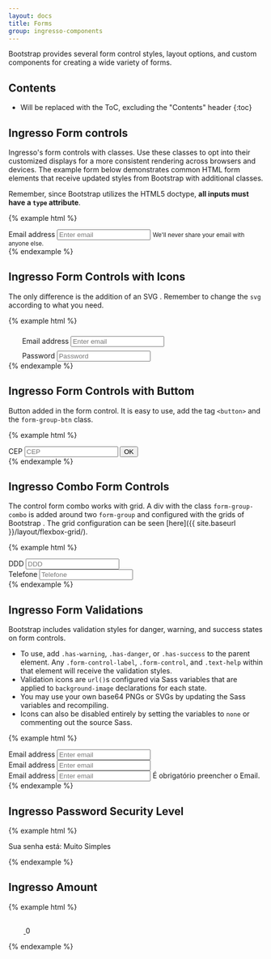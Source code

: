 ```yaml
---
layout: docs
title: Forms
group: ingresso-components
---
```


Bootstrap provides several form control styles, layout options, and custom components for creating a wide variety of forms.

## Contents

* Will be replaced with the ToC, excluding the "Contents" header
{:toc}

## Ingresso Form controls

Ingresso's form controls with classes. Use these classes to opt into their customized displays for a more consistent rendering across browsers and devices. The example form below demonstrates common HTML form elements that receive updated styles from Bootstrap with additional classes.

Remember, since Bootstrap utilizes the HTML5 doctype, **all inputs must have a `type` attribute**.

{% example html %}
  <div class="form-group fl-form-group">
    <label class="fl-label" for="exampleInputEmail1">Email address</label>
    <input type="email" class="form-control" id="exampleInputEmail1" aria-describedby="emailHelp" placeholder="Enter email">
    <small id="emailHelp" class="text-muted">We'll never share your email with anyone else.</small>
  </div>
{% endexample %}

## Ingresso Form Controls with Icons

The only difference is the addition of an SVG . Remember to change the `svg` according to what you need. 

{% example html %}
  <div class="form-group fl-form-group">
    <span class="form-icon-group">
      <svg aria-label="Email" class="svg-icon" width="23" height="23">
        <use xmlns:xlink="http://www.w3.org/1999/xlink" xlink:href="#icon-mail"></use>
      </svg>
    </span>
    <label class="fl-label" for="exampleInputEmail2">Email address</label>
    <input type="email" class="form-control" id="exampleInputEmail2" aria-describedby="emailHelp" placeholder="Enter email">
  </div>
  <div class="form-group fl-form-group">
    <span class="form-icon-group">
      <svg aria-label="Senha" class="svg-icon" width="23" height="23">
        <use xmlns:xlink="http://www.w3.org/1999/xlink" xlink:href="#icon-lock-2"></use>
      </svg>
    </span>
    <label class="fl-label" for="exampleInputPassword2">Password</label>
    <input type="password" class="form-control" id="exampleInputPassword2" placeholder="Password">
  </div>
{% endexample %}

## Ingresso Form Controls with Buttom

Button added in the form control. It is easy to use, add the tag `<button>` and the `form-group-btn` class.

{% example html %}
  <div class="form-group fl-form-group form-group-btn">
    <label class="fl-label" for="exampleCEP1">CEP</label>
    <input type="combo" class="form-control" id="exampleCEP1" aria-describedby="cepHelp" placeholder="CEP">
    <button type="button" class="btn btn-primary">OK</button>
  </div>
{% endexample %}

## Ingresso Combo Form Controls

The control form combo works with grid. A div with the class `form-group-combo` is added around two `form-group` and configured with the grids of Bootstrap . The grid configuration can be seen [here]({{ site.baseurl }}/layout/flexbox-grid/).

{% example html %}
  <div class="form-group-combo row">
    <div class="form-group fl-form-group frm-grp-01 col-xs-4">
      <label class="fl-label" for="exampleDDD1">DDD</label>
      <input type="combo" class="form-control" id="exampleDDD1" aria-describedby="dddHelp" placeholder="DDD">
    </div>
    <div class="form-group fl-form-group frm-grp-02 col-xs-8">
      <label class="fl-label" for="exampleTel1">Telefone</label>
      <input type="combo" class="form-control" id="exampleTel1" aria-describedby="telHelp" placeholder="Telefone">
    </div>
  </div>
{% endexample %}

## Ingresso Form Validations

Bootstrap includes validation styles for danger, warning, and success states on form controls.

- To use, add `.has-warning`, `.has-danger`, or `.has-success` to the parent element. Any `.form-control-label`, `.form-control`, and `.text-help` within that element will receive the validation styles.
- Validation icons are `url()`s configured via Sass variables that are applied to `background-image` declarations for each state.
- You may use your own base64 PNGs or SVGs by updating the Sass variables and recompiling.
- Icons can also be disabled entirely by setting the variables to `none` or commenting out the source Sass.

{% example html %}
  <div class="form-group fl-form-group has-success">
    <label class="fl-label" for="exampleInputEmail2">Email address</label>
    <input type="email" class="form-control form-control-success" id="exampleInputEmail2" aria-describedby="emailHelp" placeholder="Enter email">
  </div>
  <div class="form-group fl-form-group has-warning">
    <label class="fl-label" for="exampleInputEmail3">Email address</label>
    <input type="email" class="form-control form-control-warning" id="exampleInputEmail3" aria-describedby="emailHelp" placeholder="Enter email">
  </div>
  <div class="form-group fl-form-group has-danger">
    <label class="fl-label" for="exampleInputEmail4">Email address</label>
    <input type="email" class="form-control form-control-danger" id="exampleInputEmail4" aria-describedby="emailHelp" placeholder="Enter email">
    <span class="frm-msg-error">É obrigatório preencher o Email.</span>
  </div>
{% endexample %}

## Ingresso Password Security Level

{% example html %}

<div class="security-level">
    <span>Sua senha está:</span>
    <span class="sl-wp">
      <span class="sl-level"></span>
      <span class="sl-level"></span>
      <span class="sl-level"></span>
      <span class="sl-level"></span>
    </span>
    <span class="sl-1">Muito Simples</span>
</div>

{% endexample %}

## Ingresso Amount

{% example html %}

<div class="amount-group">
  <span class="ic-rounded ic-rd-medium ic-r-2">
    <a class="amt-less ic-r-ic" href="">
      <svg class="svg-icon" width="30" height="30">
            <use xmlns:xlink="http://www.w3.org/1999/xlink" xlink:href="#icon-less"></use>
          </svg>
    </a>
  </span>
  <span class="amt-number">0</span>
  <span class="ic-rounded ic-rd-medium ic-r-2">
    <a class="amt-plus ic-r-ic" href="">
      <svg class="svg-icon" width="30" height="30">
        <use xmlns:xlink="http://www.w3.org/1999/xlink" xlink:href="#icon-plus"></use>
      </svg>
    </a>
  </span>
</div>

{% endexample %}
